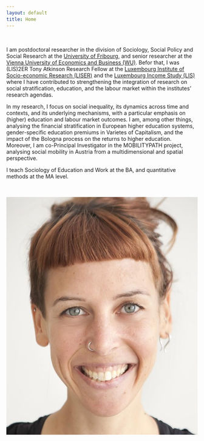 ```yaml
---
layout: default
title: Home
---
```




<div style="display: flex; flex-wrap: wrap; align-items: flex-start; gap: 2rem; margin: 2rem 0 0 0;">
<div style="flex: 2; min-width: 300px;">





I am postdoctoral researcher in the division of Sociology, Social Policy and Social Research at the <a href="https://www.unifr.ch" target="_blank" rel="noopener">University of Fribourg</a>, and senior researcher at the <a href="https://www.wu.ac.at/" target="_blank" rel="noopener"> Vienna University of Economics and Business (WU)</a>. Befor that, I was (LIS)2ER Tony Atkinson Research Fellow at the <a href = "https://www.liser.lu/" target="_blank" rel="noopener" >Luxembourg Institute of Socio-economic Research (LISER)</a> and the <a href = "https://www.lisdatacenter.org/" target="_blank" rel="noopener">Luxembourg Income Study (LIS) </a> where I have contributed to strengthening the integration of research on social stratification, education, and the labour market within the institutes’ research agendas.

In my research, I focus on social inequality, its dynamics across time and contexts, and its underlying mechanisms, with a particular emphasis on (higher) education and labour market outcomes. I am, among other things, analysing the financial stratification in European higher education systems, gender-specific education premiums in Varietes of Capitalism, and the impact of the Bologna process on the returns to higher education. Moreover, I am co-Principal Investigator in the MOBILITYPATH project, analysing social mobility in Austria from a multidimensional and spatial perspective.

I teach Sociology of Education and Work at the BA, and quantitative methods at the MA level.

</div>

<div style="flex: 1; min-width: 200px;">
<img src="/assets/PetraSauer.jpg" alt="Petra Sauer" style="max-width: 100%;" /> 
</div>

</div>
